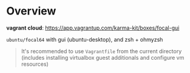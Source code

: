 # Overview

**vagrant cloud**: https://app.vagrantup.com/karma-kit/boxes/focal-gui

`ubuntu/focal64` with gui (ubuntu-desktop), and zsh + ohmyzsh

> It's recommended to use `Vagrantfile` from the current directory (includes installing virtualbox guest additionals and configure vm resources)

